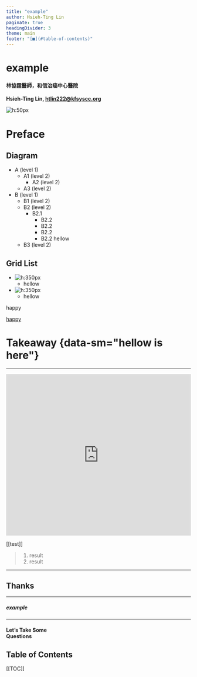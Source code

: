 ```yaml
---
title: "example"
author: Hsieh-Ting Lin
paginate: true
headingDivider: 3
theme: main
footer: "[■](#table-of-contents)"
---
```


# example

#### 林協霆醫師，和信治癌中心醫院

**Hsieh-Ting Lin, <htlin222@kfsyscc.org>**

![h:50px](https://i.imgur.com/TLuxHNS.png)

<!-- ![RLQ h:50](https://i.imgur.com/3fIm24v.png) -->

# Preface

## Diagram

<!-- _class: diagram -->

- A (level 1)
  - A1 (level 2)
    - A2 (level 2)
  - A3 (level 2)
- B (level 1)
  - B1 (level 2)
  - B2 (level 2)
    - B2.1
      - B2.2
      - B2.2
      - B2.2
      - B2.2 hellow
  - B3 (level 2)

## Grid List

<!-- _class: flexImg -->

- ![h:350px](https://i.imgur.com/sfQ3GZU.png)
  - hellow
- ![h:350px](https://i.imgur.com/sfQ3GZU.png)
  - hellow

happy

[happy](#preface)

# Takeaway {data-sm="hellow is here"}

---

<iframe frameborder="0" scrolling="no" style="width:100%; height:439px;" allow="clipboard-write" src="https://htlin-emgithub.netlify.app/iframe.html?target=https%3A%2F%2Fgithub.com%2Fhtlin222%2Femgithub%2Fblob%2Fmaster%2Fembed.js%23L1-L12&style=github&type=code&showBorder=on&showLineNumbers=on&showFileMeta=on&showFullPath=on&showCopy=on"></iframe>

[[test]]

> 1. result
> 2. result

---

## Thanks

<!-- _class: center -->

<hr>

##### example

<hr>

#### Let’s Take Some <br>Questions

<!-- ![bg right:50% h:250px](https://i.imgur.com/ZxXHT4V.png) -->

## Table of Contents

[[TOC]]

